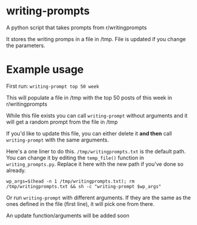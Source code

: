 # writing-prompts
A python script that takes prompts from r/writingprompts

It stores the writing promps in a file in /tmp. File is updated if you change the parameters.

# Example usage
First run: `writing-prompt top 50 week`

This will populate a file in /tmp with the top 50 posts of this week in r/writingprompts

While this file exists you can call `writing-prompt` without arguments and it will get a random prompt from the file in /tmp

If you'd like to update this file, you can either delete it **and then** call `writing-prompt` with the same arguments.

Here's a one liner to do this. `/tmp/writingprompts.txt` is the default path. You can change it by editing the `temp_file()` function in `writing_prompts.py`. Replace it here with the new path if you've done so already.

`wp_args=$(head -n 1 /tmp/writingprompts.txt); rm /tmp/writingprompts.txt && sh -c "writing-prompt $wp_args"`



Or run `writing-prompt` with different arguments. If they are the same as the ones defined in the file (first line), it will pick one from there.

An update function/arguments will be added soon

